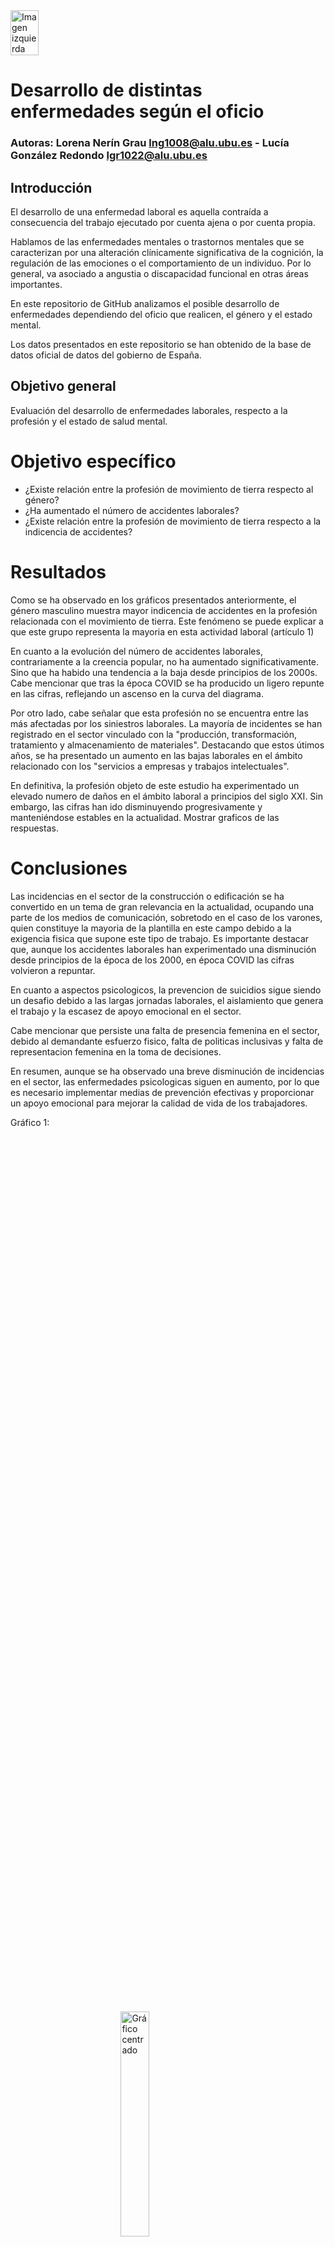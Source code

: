 <div style="display: flex; justify-content: space-between; align-items: center;">
  <img src="./images/escudo_ubu.png" alt="Imagen izquierda" style="width: 30%; height: auto;">
</div>

# Desarrollo de distintas enfermedades según el oficio 
### Autoras: Lorena Nerín Grau lng1008@alu.ubu.es - Lucía González Redondo lgr1022@alu.ubu.es

## Introducción
El desarrollo de una enfermedad laboral es aquella contraída a consecuencia del trabajo ejecutado por cuenta ajena o por cuenta propia.

Hablamos de las enfermedades mentales o trastornos mentales que se caracterizan por una alteración clínicamente significativa de la cognición, la regulación de las emociones o el comportamiento de un individuo. Por lo general, va asociado a angustia o discapacidad funcional en otras áreas importantes. 

En este repositorio de GitHub analizamos el posible desarrollo de enfermedades dependiendo del oficio que realicen, el género y el estado mental.

Los datos presentados en este repositorio se han obtenido de la base de datos oficial de datos del gobierno de España.

## Objetivo general
Evaluación del desarrollo de enfermedades laborales, respecto a la profesión y el estado de salud mental.

# **Objetivo específico**
- ¿Existe relación entre la profesión de movimiento de tierra respecto al género? 
- ¿Ha aumentado el número de accidentes laborales?
- ¿Existe relación entre la profesión de movimiento de tierra respecto a la indicencia de accidentes?
  
# **Resultados**
Como se ha observado en los gráficos presentados anteriormente, el género masculino muestra mayor indicencia de accidentes en la profesión relacionada con el movimiento de tierra. Este fenómeno se puede explicar a que este grupo representa la mayoria en esta actividad laboral (artículo 1)

En cuanto a la evolución del número de accidentes laborales, contrariamente a la creencia popular, no ha aumentado significativamente. Sino que ha habido una tendencia a la baja desde principios de los 2000s. Cabe mencionar que tras la época COVID se ha producido un ligero repunte en las cifras, reflejando un ascenso en la curva del diagrama.

Por otro lado, cabe señalar que esta profesión no se encuentra entre las más afectadas por los siniestros laborales. La mayoría de incidentes se han registrado en el sector vinculado con la "producción, transformación, tratamiento y almacenamiento de materiales". 
Destacando que estos útimos años, se ha presentado un aumento en las bajas laborales en el ámbito relacionado con los "servicios a empresas y trabajos intelectuales".

En definitiva, la profesión objeto de este estudio ha experimentado un elevado numero de daños en el ámbito laboral a principios del siglo XXI.
Sin embargo, las cifras han ido disminuyendo progresivamente y manteniéndose estables en la actualidad.
Mostrar graficos de las respuestas.

# **Conclusiones**
Las incidencias en el sector de la construcción o edificación se ha convertido en un tema de gran relevancia en la actualidad, ocupando una parte de los medios de comunicación, sobretodo en el caso de los varones, quien constituye la mayoria de la plantilla en este campo debido a la exigencia fisica que supone este tipo de trabajo.
Es importante destacar que, aunque los accidentes laborales han experimentado una disminución desde principios de la época de los 2000, en época COVID las cifras volvieron a repuntar.

En cuanto a aspectos psicologicos, la prevencion de suicidios sigue siendo un desafio debido a las largas jornadas laborales, el aislamiento que genera el trabajo y la escasez de apoyo emocional en el sector.

Cabe mencionar que persiste una falta de presencia femenina en el sector, debido al demandante esfuerzo fisico, falta de politicas inclusivas y falta de representacion femenina en la toma de decisiones.

En resumen, aunque se ha observado una breve disminución de incidencias en el sector, las enfermedades psicologicas siguen en aumento, por lo que es necesario implementar medias de prevención efectivas y proporcionar un apoyo emocional para mejorar la calidad de vida de los trabajadores.

Gráfico 1:
<div style="display: flex; justify-content: center; align-items: center; height: 100vh;">
  <img src="./images/GRAFICO 1.png" alt="Gráfico centrado" style="width: 30%; height: auto;">
</div>
Gráfico 2:
 <div style="display: flex; justify-content: center; align-items: center; height: 100vh;">
  <img src="./images/GRAFICO 2.png" alt="Gráfico centrado" style="width: 30%; height: auto;">
</div>
Gráfico 3:
<div style="display: flex; justify-content: center; align-items: center; height: 100vh;">
  <img src="./images/GRAFICO 3.png" alt="Gráfico centrado" style="width: 30%; height: auto;">
</div>

